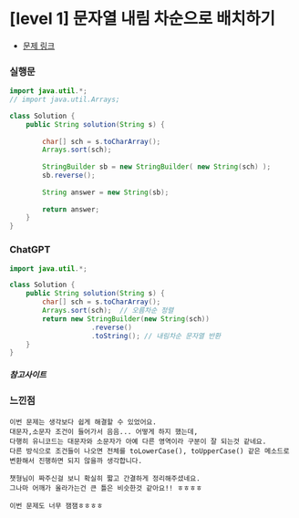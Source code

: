 # [level 1] 문자열 내림 차순으로 배치하기

* [문제 링크](https://school.programmers.co.kr/learn/courses/30/lessons/12917)


### 실행문
```java
import java.util.*;
// import java.util.Arrays;

class Solution {
    public String solution(String s) {
        
        char[] sch = s.toCharArray();
        Arrays.sort(sch);
        
        StringBuilder sb = new StringBuilder( new String(sch) );
        sb.reverse();
        
        String answer = new String(sb);
        
        return answer;
    }
}
```

### ChatGPT
```java
import java.util.*;

class Solution {
    public String solution(String s) {
        char[] sch = s.toCharArray();
        Arrays.sort(sch);  // 오름차순 정렬
        return new StringBuilder(new String(sch))
                    .reverse()
                    .toString(); // 내림차순 문자열 반환
    }
}
```

##### 참고사이트

### 느낀점
```
이번 문제는 생각보다 쉽게 해결할 수 있었어요.
대문자,소문자 조건이 들어가서 음음... 어떻게 하지 했는데,
다행히 유니코드는 대문자와 소문자가 아예 다른 영역이라 구분이 잘 되는것 같네요.
다른 방식으로 조건들이 나오면 전체를 toLowerCase(), toUpperCase() 같은 메소드로 변환해서 진행하면 되지 않을까 생각합니다.

챗형님이 짜주신걸 보니 확실히 짧고 간결하게 정리해주셨네요.
그나마 어깨가 올라가는건 큰 틀은 비슷한것 같아요!! ㅎㅎㅎㅎ

이번 문제도 너무 잼잼ㅎㅎㅎㅎ
``` 

